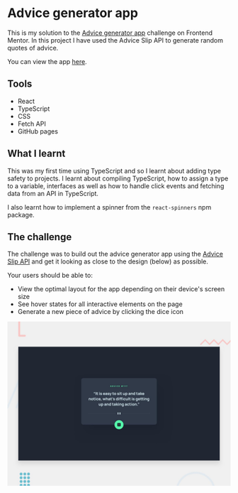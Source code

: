 # Advice generator app

This is my solution to the [Advice generator app](https://www.frontendmentor.io/challenges/advice-generator-app-QdUG-13db) challenge on Frontend Mentor. In this project I have used the Advice Slip API to generate random quotes of advice.

You can view the app [here](https://sarahc-dev.github.io/advice-generator-app/).

## Tools

- React
- TypeScript
- CSS
- Fetch API
- GitHub pages

## What I learnt

This was my first time using TypeScript and so I learnt about adding type safety to projects. I learnt about compiling TypeScript, how to assign a type to a variable, interfaces as well as how to handle click events and fetching data from an API in TypeScript.

I also learnt how to implement a spinner from the `react-spinners` npm package.

## The challenge

The challenge was to build out the advice generator app using the [Advice Slip API](https://api.adviceslip.com) and get it looking as close to the design (below) as possible.

Your users should be able to:

- View the optimal layout for the app depending on their device's screen size
- See hover states for all interactive elements on the page
- Generate a new piece of advice by clicking the dice icon


![Design preview for the Advice generator app coding challenge](./design/desktop-preview.jpg)




